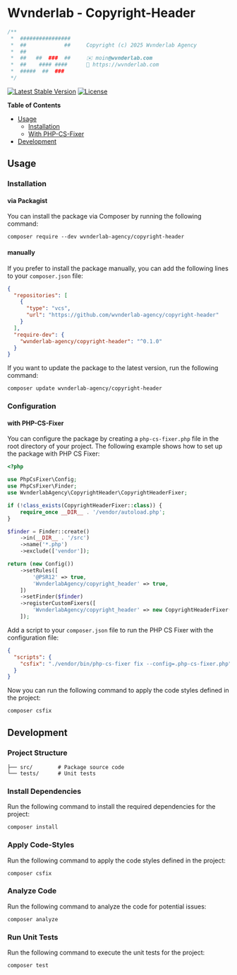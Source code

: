 # Wvnderlab - Copyright-Header

```php
/**
 *  ################ 
 *  ##            ##     Copyright (c) 2025 Wvnderlab Agency
 *  ##                   
 *  ##   ##  ###  ##     ✉️ moin@wvnderlab.com
 *  ##    #### ####      🔗 https://wvnderlab.com
 *  #####  ##  ###   
 */
```

[![Latest Stable Version](https://poser.pugx.org/wvnderlab-agency/copyright-header/v/stable)](https://packagist.org/packages/wvnderlab-agency/copyright-header)
[![License](https://poser.pugx.org/wvnderlab-agency/copyright-header/license)](https://packagist.org/packages/wvnderlab-agency/copyright-header)

**Table of Contents**

- [Usage](#usage)
    - [Installation](#installation)
    - [With PHP-CS-Fixer](#with-php-cs-fixer)
- [Development](#development)

## Usage

### Installation

#### via Packagist

You can install the package via Composer by running the following command:

```shell
composer require --dev wvnderlab-agency/copyright-header
```

#### manually

If you prefer to install the package manually, you can add the following lines to your `composer.json` file:

```json
{
  "repositories": [
    {
      "type": "vcs",
      "url": "https://github.com/wvnderlab-agency/copyright-header"
    }
  ],
  "require-dev": {
    "wvnderlab-agency/copyright-header": "^0.1.0"
  }
}
```

If you want to update the package to the latest version, run the following command:

```shell
composer update wvnderlab-agency/copyright-header
```

### Configuration

#### with PHP-CS-Fixer

You can configure the package by creating a `php-cs-fixer.php` file in the root directory of your project. The following
example shows how to set up the package with PHP CS Fixer:

```php
<?php

use PhpCsFixer\Config;
use PhpCsFixer\Finder;
use WvnderlabAgency\CopyrightHeader\CopyrightHeaderFixer;

if (!class_exists(CopyrightHeaderFixer::class)) {
    require_once __DIR__ . '/vendor/autoload.php';
}

$finder = Finder::create()
    ->in(__DIR__ . '/src')
    ->name('*.php')
    ->exclude(['vendor']);

return (new Config())
    ->setRules([
        '@PSR12' => true,
        'WvnderlabAgency/copyright_header' => true,
    ])
    ->setFinder($finder)
    ->registerCustomFixers([
        'WvnderlabAgency/copyright_header' => new CopyrightHeaderFixer()
    ]);
```

Add a script to your `composer.json` file to run the PHP CS Fixer with the configuration file:

```json
{
  "scripts": {
    "csfix": "./vendor/bin/php-cs-fixer fix --config=.php-cs-fixer.php"
  }
}
```

Now you can run the following command to apply the code styles defined in the project:

```shell
composer csfix
```

## Development

### Project Structure

```
├── src/        # Package source code
└── tests/      # Unit tests
```

### Install Dependencies

Run the following command to install the required dependencies for the project:

```shell
composer install
```

### Apply Code-Styles

Run the following command to apply the code styles defined in the project:

```shell
composer csfix
```

### Analyze Code

Run the following command to analyze the code for potential issues:

```shell
composer analyze
```

### Run Unit Tests

Run the following command to execute the unit tests for the project:

```shell
composer test
```
